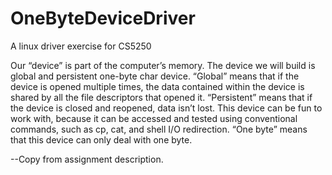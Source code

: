 # OneByteDeviceDriver
A linux driver exercise for  CS5250

Our “device” is part of the computer’s memory. The device we will build is global and persistent one-byte char device. “Global” means that if the device is opened multiple times, the data contained within the device is shared by all the file descriptors that opened it. “Persistent” means that if the device is closed and reopened, data isn’t lost. This device can be fun to work with, because it can be accessed and tested using conventional
commands, such as cp, cat, and shell I/O redirection. “One byte” means that this device can only deal with one byte.

--Copy from assignment description.
